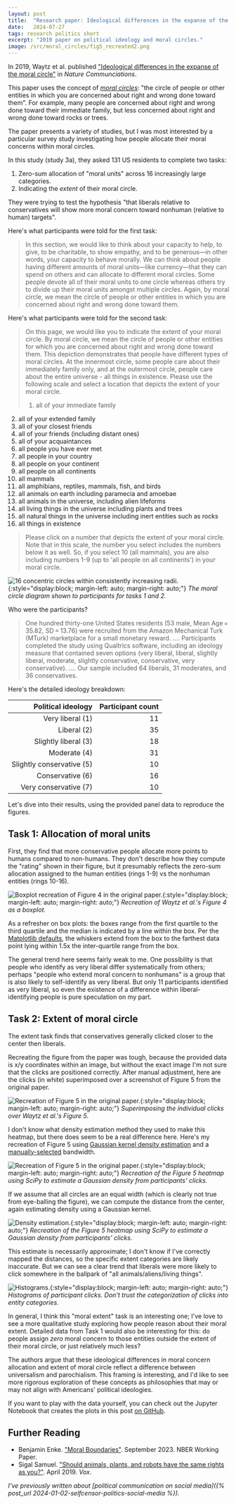 ```yaml
---
layout: post
title:  "Research paper: Ideological differences in the expanse of the moral circle"
date:   2024-07-27
tags: research politics short
excerpt: "2019 paper on political ideology and moral circles."
image: /src/moral_circles/fig5_recreated2.png
---
```


In 2019, Waytz et al. published ["Ideological differences in the expanse of the moral circle"](https://www.nature.com/articles/s41467-019-12227-0) in _Nature Communciations_.

This paper uses the concept of [_moral circles_](https://www.npr.org/sections/13.7/2016/11/15/501972594/expanding-the-circle-of-moral-concern): "the circle of people or other entities in which you are concerned about right and wrong done toward them". For example, many people are concerned about right and wrong done toward their immediate family, but less concerned about right and wrong done toward rocks or trees.

The paper presents a variety of studies, but I was most interested by a particular survey study investigating how people allocate their moral concerns within moral circles.

In this study (study 3a), they asked 131 US residents to complete two tasks:

1. Zero-sum allocation of "moral units" across 16 increasingly large categories.
2. Indicating the _extent_ of their moral circle.

They were trying to test the hypothesis "that liberals relative to conservatives will show more moral concern toward nonhuman (relative to human) targets".

Here's what participants were told for the first task:

>In this section, we would like to think about your capacity to help, to give, to be charitable, to show empathy, and to be generous—in other words, your capacity to behave morally. We can think about people having different amounts of moral units—like currency—that they can spend on others and can allocate to different moral circles. Some people devote all of their moral units to one circle whereas others try to divide up their moral units amongst multiple circles. Again, by moral circle, we mean the circle of people or other entities in which you are concerned about right and wrong done toward them.

Here's what participants were told for the second task:

>On this page, we would like you to indicate the extent of your moral circle. By moral circle, we mean the circle of people or other entities for which you are concerned about right and wrong done toward them. This depiction demonstrates that people have different types of moral circles. At the innermost circle, some people care about their immediately family only, and at the outermost circle, people care about the entire universe - all things in existence. Please use the following scale and select a location that depicts the extent of your moral circle.
>
> 1. all of your immediate family
 2. all of your extended family
 3. all of your closest friends
 4. all of your friends (including distant ones)
 5. all of your acquaintances
 6. all people you have ever met
 7. all people in your country
 8. all people on your continent
 9. all people on all continents
 10. all mammals
 11. all amphibians, reptiles, mammals, fish, and birds
 12. all animals on earth including paramecia and amoebae
 13. all animals in the universe, including alien lifeforms
 14. all living things in the universe including plants and trees
 15. all natural things in the universe including inert entities such as rocks
 16. all things in existence
>
>Please click on a number that depicts the extent of your moral circle. Note that in this scale, the number you select includes the numbers below it as well. So, if you select 10 (all mammals), you are also including numbers 1-9 (up to 'all people on all continents') in your moral circle.

![16 concentric circles within consistently increasing radii.](/images/waytz_2019_moral_circle.png){:style="display:block; margin-left: auto; margin-right: auto;"}
*The moral circle diagram shown to participants for tasks 1 and 2.*

Who were the participants?

>One hundred thirty-one United States residents (53 male, Mean Age = 35.82, SD = 13.76) were recruited from the Amazon Mechanical Turk (MTurk) marketplace for a small monetary reward. .... Participants completed the study using Qualtrics software, including an ideology measure that contained seven options (very liberal, liberal, slightly liberal, moderate, slightly conservative, conservative, very conservative). .... Our sample included 64 liberals, 31 moderates, and 36 conservatives.

Here's the detailed ideology breakdown:

|   Political ideology | Participant count |
|---------------------:|--------:|
| Very liberal (1) |      11 |
| Liberal (2) |      35 |
| Slightly liberal (3) |      18 |
| Moderate (4) |      31 |
| Slightly conservative (5) |      10 |
| Conservative (6) |      16 |
| Very conservative (7) |      10 |

Let's dive into their results, using the provided panel data to reproduce the figures.

## Task 1: Allocation of moral units

First, they find that more conservative people allocate more points to humans compared to non-humans.
They don't describe how they compute the "rating" shown in their figure, but it presumably reflects the zero-sum allocation assigned to the human entities (rings 1-9) vs the nonhuman entities (rings 10-16).

![Boxplot recreation of Figure 4 in the original paper.](/src/moral_circles/fig4_recreated.png){:style="display:block; margin-left: auto; margin-right: auto;"}
*Recreation of Waytz et al.'s Figure 4 as a boxplot.*

As a refresher on box plots: the boxes range from the first quartile to the third quartile and the median is indicated by a line within the box. Per the [Matplotlib defaults](https://matplotlib.org/stable/api/_as_gen/matplotlib.axes.Axes.boxplot.html#matplotlib.axes.Axes.boxplot), the whiskers extend from the box to the farthest data point lying within 1.5x the inter-quartile range from the box.

The general trend here seems fairly weak to me. One possibility is that people who identify as very liberal differ systematically from others; perhaps "people who extend moral concern to nonhumans" is a group that is also likely to self-identify as very liberal.
But only 11 participants identified as very liberal, so even the existence of a difference within liberal-identifying people is pure speculation on my part.

## Task 2: Extent of moral circle

The extent task finds that conservatives generally clicked closer to the center then liberals.

Recreating the figure from the paper was tough, because the provided data is x/y coordinates within an image, but without the exact image I'm not sure that the clicks are positioned correctly.
After manual adjustment, here are the clicks (in white) superimposed over a screenshot of Figure 5 from the original paper.

![Recreation of Figure 5 in the original paper.](/src/moral_circles/fig5_recreated.png){:style="display:block; margin-left: auto; margin-right: auto;"}
*Superimposing the individual clicks over Waytz et al.'s Figure 5.*

I don't know what density estimation method they used to make this heatmap, but there does seem to be a real difference here. Here's my recreation of Figure 5 using [Gaussian kernel density estimation](https://docs.scipy.org/doc/scipy/reference/generated/scipy.stats.gaussian_kde.html) and a [manually-selected](https://seaborn.pydata.org/tutorial/distributions.html#kernel-density-estimation-pitfalls) bandwidth.

![Recreation of Figure 5 in the original paper.](/src/moral_circles/fig5_recreated2.png){:style="display:block; margin-left: auto; margin-right: auto;"}
*Recreation of the Figure 5 heatmap using SciPy to estimate a Gaussian density from participants' clicks.*

If we assume that all circles are an equal width (which is clearly not true from eye-balling the figure), we can compute the distance from the center, again estimating density using a Gaussian kernel.

![Density estimation.](/src/moral_circles/fig5_distances.png){:style="display:block; margin-left: auto; margin-right: auto;"}
*Recreation of the Figure 5 heatmap using SciPy to estimate a Gaussian density from participants' clicks.*

This estimate is necessarily approximate; I don't know if I've correctly mapped the distances, so the specific extent categories are likely inaccurate. But we can see a clear trend that liberals were more likely to click somewhere in the ballpark of "all animals/aliens/living things".

![Histograms.](/src/moral_circles/fig5_distances2.png){:style="display:block; margin-left: auto; margin-right: auto;"}
*Histograms of participant clicks. Don't trust the categorization of clicks into entity categories.*

In general, I think this "moral extent" task is an interesting one; I've love to see a more qualitative study exploring how people reason about their moral extent.
Detailed data from Task 1 would also be interesting for this: do people assign _zero_ moral concern to those entities outside the extent of their moral circle, or just relatively much less?

The authors argue that these ideological differences in moral concern allocation and extent of moral circle reflect a difference between universalism and parochialism. This framing is interesting, and I'd like to see more rigorous exploration of these concepts as philosophies that may or may not align with Americans' political ideologies.

If you want to play with the data yourself, you can check out the Jupyter Notebook that creates the plots in this post [on GitHub]().

## Further Reading

- Benjamin Enke. ["Moral Boundaries"](https://www.nber.org/papers/w31701). September 2023. NBER Working Paper.
- Sigal Samuel. ["Should animals, plants, and robots have the same rights as you?"](https://www.vox.com/future-perfect/2019/4/4/18285986/robot-animal-nature-expanding-moral-circle-peter-singer). April 2019. _Vox_.

_I've previously written about [political communication on social media]({% post_url 2024-01-02-selfcensor-politics-social-media %})._
